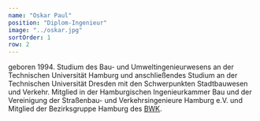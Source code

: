 ```yaml
---
name: "Oskar Paul"
position: "Diplom-Ingenieur"
image: "../oskar.jpg"
sortOrder: 1
row: 2
---
```


geboren 1994. Studium des Bau- und Umweltingenieurwesens an der Technischen Universität Hamburg und anschließendes Studium an der Technischen Universität Dresden mit den Schwerpunkten Stadtbauwesen und Verkehr. Mitglied in der Hamburgischen Ingenieurkammer Bau und der Vereinigung der Straßenbau- und Verkehrsingenieure Hamburg e.V. und Mitglied der Bezirksgruppe Hamburg des [BWK](http://bwk-bund.de/).
